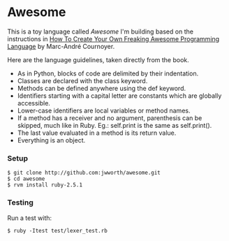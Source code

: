 # Awesome

This is a toy language called _Awesome_ I'm building based on the instructions
in [How To Create Your Own Freaking Awesome Programming Language][1] by
Marc-André Cournoyer.

[1]: https://www.goodreads.com/book/show/9640000-how-to-create-your-own-freaking-awesome-programming-language

Here are the language guidelines, taken directly from the book.

- As in Python, blocks of code are delimited by their indentation.
- Classes are declared with the class keyword.
- Methods can be defined anywhere using the def keyword.
- Identifiers starting with a capital letter are constants which are globally
  accessible.
- Lower-case identifiers are local variables or method names.
- If a method has a receiver and no argument, parenthesis can be skipped, much
  like in Ruby. Eg.: self.print is the same as self.print().
- The last value evaluated in a method is its return value.
- Everything is an object.

### Setup

```
$ git clone http://github.com:jwworth/awesome.git
$ cd awesome
$ rvm install ruby-2.5.1
```

### Testing

Run a test with:

```
$ ruby -Itest test/lexer_test.rb
```
